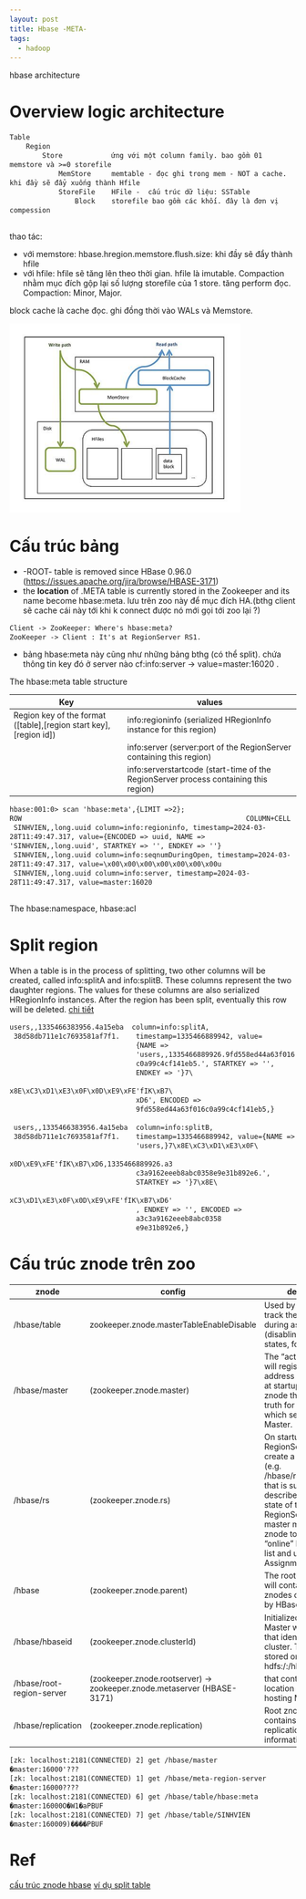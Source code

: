 ```yaml
---
layout: post
title: Hbase -META-
tags:
  - hadoop
---
```


hbase architecture

# Overview logic architecture

```
Table                    
    Region               
        Store            ứng với một column family. bao gồm 01 memstore và >=0 storefile
            MemStore     memtable - đọc ghi trong mem - NOT a cache. khi đầy sẽ đẩy xuống thành Hfile
            StoreFile    HFile -  cấu trúc dữ liệu: SSTable
                Block    storefile bao gồm các khối. đây là đơn vị compession
          
```

thao tác: 

- với memstore: hbase.hregion.memstore.flush.size: khi đầy sẽ đẩy thành hfile
- với hfile: hfile sẽ tăng lên theo thời gian. hfile là imutable. Compaction nhằm mục đích gộp lại số lượng storefile của 1 store. tăng perform đọc. Compaction: Minor, Major. 

block cache là cache đọc. ghi đồng thời vào WALs và Memstore. 

![](../images/2024-04-08%2015-59-33.png)


# Cấu trúc bảng

- -ROOT- table is removed since HBase 0.96.0 (https://issues.apache.org/jira/browse/HBASE-3171)
- the **location** of .META table is currently stored in the Zookeeper and its name become hbase:meta. lưu trên zoo này để mục đích HA.(bthg client sẽ cache cái này tới khi k connect được nó mới gọi tới zoo lại ?)

```
Client -> ZooKeeper: Where's hbase:meta?
ZooKeeper -> Client : It's at RegionServer RS1.
```

- bảng hbase:meta này cũng như những bảng bthg (có thể split). chứa thông tin key đó ở server nào cf:info:server -> value=master:16020 . 

The hbase:meta table structure 

| Key | values |
|-|-|
|Region key of the format ([table],[region start key],[region id])|info:regioninfo (serialized HRegionInfo instance for this region)|
||info:server (server:port of the RegionServer containing this region)|
||info:serverstartcode (start-time of the RegionServer process containing this region)|

```
hbase:001:0> scan 'hbase:meta',{LIMIT =>2};
ROW                                                       COLUMN+CELL                                                                                                                                                                                                                                             
 SINHVIEN,,long.uuid column=info:regioninfo, timestamp=2024-03-28T11:49:47.317, value={ENCODED => uuid, NAME => 'SINHVIEN,,long.uuid', STARTKEY => '', ENDKEY => ''}                                                                                                              
 SINHVIEN,,long.uuid column=info:seqnumDuringOpen, timestamp=2024-03-28T11:49:47.317, value=\x00\x00\x00\x00\x00\x00\x00u                                                                                                                                                                                                             
 SINHVIEN,,long.uuid column=info:server, timestamp=2024-03-28T11:49:47.317, value=master:16020                                                                                             
                                               
```

The hbase:namespace, hbase:acl

# Split region

When a table is in the process of splitting, two other columns will be created, called info:splitA and info:splitB. These columns represent the two daughter regions. The values for these columns are also serialized HRegionInfo instances. After the region has been split, eventually this row will be deleted. [chi tiết](https://blog.cloudera.com/apache-hbase-region-splitting-and-merging/) 


```
users,,1335466383956.4a15eba  column=info:splitA,
 38d58db711e1c7693581af7f1.    timestamp=1335466889942, value=
                               {NAME =>
                               'users,,1335466889926.9fd558ed44a63f016
                               c0a99c4cf141eb5.', STARTKEY => '',
                               ENDKEY => '}7\
                               x8E\xC3\xD1\xE3\x0F\x0D\xE9\xFE'fIK\xB7\
                               xD6', ENCODED =>
                               9fd558ed44a63f016c0a99c4cf141eb5,}

 users,,1335466383956.4a15eba  column=info:splitB,
 38d58db711e1c7693581af7f1.    timestamp=1335466889942, value={NAME =>
                               'users,}7\x8E\xC3\xD1\xE3\x0F\
                               x0D\xE9\xFE'fIK\xB7\xD6,1335466889926.a3
                               c3a9162eeeb8abc0358e9e31b892e6.',
                               STARTKEY => '}7\x8E\
                               xC3\xD1\xE3\x0F\x0D\xE9\xFE'fIK\xB7\xD6'
                               , ENDKEY => '', ENCODED =>
                               a3c3a9162eeeb8abc0358
                               e9e31b892e6,}
```


# Cấu trúc znode trên zoo 



|znode | config | desciption | 
|-|-| -|
|/hbase/table | zookeeper.znode.masterTableEnableDisable |	Used by the master to track the table state during assignments (disabling/enabling states, for example).|
|/hbase/master |(zookeeper.znode.master) 	|The “active” master will register its own address in this znode at startup, making this znode the source of truth for identifying which server is the Master.|
|/hbase/rs |(zookeeper.znode.rs) |	On startup each RegionServer will create a sub-znode (e.g. /hbase/rs/m1.host) that is supposed to describe the “online” state of the RegionServer. The master monitors this znode to get the “online” RegionServer list and use that during Assignment/Balancing.|
|/hbase |(zookeeper.znode.parent) 	|The root znode that will contain all the znodes created/used by HBase|
| /hbase/hbaseid |(zookeeper.znode.clusterId) |	Initialized by the Master with the UUID that identifies the cluster. The ID is also stored on HDFS in hdfs:/<namenode>:<port>/hbase/hbase.id.|
|/hbase/root-region-server |(zookeeper.znode.rootserver) -> zookeeper.znode.metaserver (HBASE-3171) 	|that contains the location of the server hosting META.|
|/hbase/replication |(zookeeper.znode.replication) 	|Root znode that contains all HBase replication state information|

```
[zk: localhost:2181(CONNECTED) 2] get /hbase/master
�master:16000'???
[zk: localhost:2181(CONNECTED) 1] get /hbase/meta-region-server 
�master:16000????
[zk: localhost:2181(CONNECTED) 6] get /hbase/table/hbase:meta 
�master:16000O�W1�aPBUF
[zk: localhost:2181(CONNECTED) 7] get /hbase/table/SINHVIEN
�master:160009)����PBUF
```


# Ref 

[cấu trúc znode hbase](https://blog.cloudera.com/what-are-hbase-znodes/)
[ví dụ split table ](https://livebook.manning.com/concept/hbase/meta)



